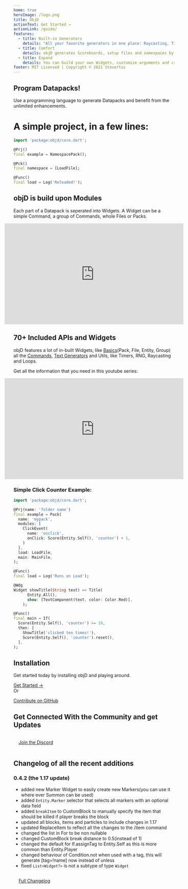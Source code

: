 ```yaml
---
home: true
heroImage: /logo.png
title: ObjD
actionText: Get Started →
actionLink: /guide/
features:
  - title: Built-in Generators
    details: "All your favorite generators in one place: Raycasting, Title, Book, Nbt, Entity, and much more Generators"
  - title: Comfort
    details: objD generates Scoreboards, setup files and namespaces by itself and provides a high level API
  - title: Expand
    details: You can build your own Widgets, customize arguments and create your own APIs using the tools that objD gives you.
footer: MIT Licensed | Copyright © 2021 Stevertus
---
```


## Program Datapacks!

Use a programming language to generate Datapacks and benefit from the unlimited enhancements.

# A simple project, in a few lines:

```dart
import 'package:objd/core.dart';

@Prj()
final example = NamespacePack();

@Pck()
final namespace = [LoadFile];

@Func()
final load = Log('Reloaded!');
```

## objD is build upon Modules

Each part of a Datapack is seperated into Widgets. A Widget can be a simple Command, a group of Commands, whole Files or Packs.

<iframe width="560" height="315" style="margin: 0 calc(50% - 280px)" src="https://www.youtube-nocookie.com/embed/2Df24YXR5to" frameborder="0" allow="accelerometer; autoplay; encrypted-media; gyroscope; picture-in-picture" allowfullscreen></iframe>

## 70+ Included APIs and Widgets

objD features a lot of in-built Widgets, like [Basics](/basics)(Pack, File, Entity, Group) all the [Commands](/wrappers), [Text Generators](/texts) and Utils, like Timers, RNG, Raycasting and Loops.

Get all the information that you need in this youtube series:

<iframe width="560" height="315" style="margin: 0 calc(50% - 280px)" src="https://www.youtube-nocookie.com/embed/videoseries?list=PL5AxRIlgrL5GnKz69w4AUyqpZC35BlxdD" frameborder="0" allow="accelerometer; autoplay; encrypted-media; gyroscope; picture-in-picture" allowfullscreen></iframe>

### Simple Click Counter Example:

```dart
import 'package:objd/core.dart';

@Prj(name: 'folder name')
final example = Pack(
  name: 'mypack',
  modules: [
    ClickEvent(
      name: 'onclick',
      onClick: Score(Entity.Self(), 'counter') + 1,
    )
  ],
  load: LoadFile,
  main: MainFile,
);

@Func()
final load = Log('Runs on Load');

@Wdg
Widget showTitle(String text) => Title(
      Entity.All(),
      show: [TextComponent(text, color: Color.Red)],
    );

@Func()
final main = If(
  Score(Entity.Self(), 'counter') >= 10,
  then: [
    ShowTitle('clicked ten times!'),
    Score(Entity.Self(), 'counter').reset(),
  ],
);
```

## Installation

Get started today by installing objD and playing around.

<div class="hero"><a class="nav-link action-button" href="/guide">Get Started →</a></div>
Or

[Contribute on GitHub](https://github.com/Stevertus/objD)

## Get Connected With the Community and get Updates

<div class="hero" style="padding:16px"><a class="nav-link action-button" href="https://discord.gg/WVDFXUv">Join the Discord</a></div>

## Changelog of all the recent additions

### 0.4.2 (the 1.17 update)

- added new Marker Widget to easily create new Markers(you can use it where ever Summon can be used)
- added `Entity.Marker` selector that selects all markers with an optional data field
- added `breakItem` to CustomBlock to manually specify the item that should be killed if player breaks the block
- updated all blocks, items and particles to include changes in 1.17
- updated ReplaceItem to reflect all the changes to the /item command
- changed the list in For to be non nullable
- changed CustomBlock break distance to 0.5(instead of 1)
- changed the default for If.assignTag to Entity.Self as this is more common than Entity.Player
- changed behaviour of Condition.not when used with a tag, this will generate [tag=!name] now instead of unless
- fixed `List<Widget?>` is not a subtype of type `Widget`

<div class="hero" style="padding:16px"><a class="nav-link action-button" href="/changes">Full Changelog</a></div>
